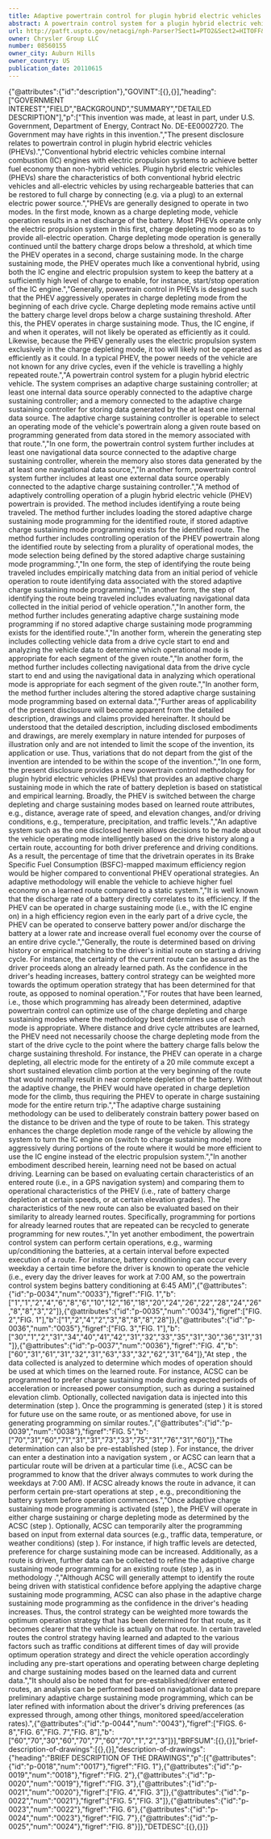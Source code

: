 ```yaml
---
title: Adaptive powertrain control for plugin hybrid electric vehicles
abstract: A powertrain control system for a plugin hybrid electric vehicle. The system comprises an adaptive charge sustaining controller; at least one internal data source connected to the adaptive charge sustaining controller; and a memory connected to the adaptive charge sustaining controller for storing data generated by the at least one internal data source. The adaptive charge sustaining controller is operable to select an operating mode of the vehicle's powertrain along a given route based on programming generated from data stored in the memory associated with that route. Further described is a method of adaptively controlling operation of a plugin hybrid electric vehicle powertrain comprising identifying a route being traveled, activating stored adaptive charge sustaining mode programming for the identified route and controlling operation of the powertrain along the identified route by selecting from a plurality of operational modes based on the stored adaptive charge sustaining mode programming.
url: http://patft.uspto.gov/netacgi/nph-Parser?Sect1=PTO2&Sect2=HITOFF&p=1&u=%2Fnetahtml%2FPTO%2Fsearch-adv.htm&r=1&f=G&l=50&d=PALL&S1=08560155&OS=08560155&RS=08560155
owner: Chrysler Group LLC
number: 08560155
owner_city: Auburn Hills
owner_country: US
publication_date: 20110615
---
```


{"@attributes":{"id":"description"},"GOVINT":[{},{}],"heading":["GOVERNMENT INTEREST","FIELD","BACKGROUND","SUMMARY","DETAILED DESCRIPTION"],"p":["This invention was made, at least in part, under U.S. Government, Department of Energy, Contract No. DE-EE0002720. The Government may have rights in this invention.","The present disclosure relates to powertrain control in plugin hybrid electric vehicles (PHEVs).","Conventional hybrid electric vehicles combine internal combustion (IC) engines with electric propulsion systems to achieve better fuel economy than non-hybrid vehicles. Plugin hybrid electric vehicles (PHEVs) share the characteristics of both conventional hybrid electric vehicles and all-electric vehicles by using rechargeable batteries that can be restored to full charge by connecting (e.g. via a plug) to an external electric power source.","PHEVs are generally designed to operate in two modes. In the first mode, known as a charge depleting mode, vehicle operation results in a net discharge of the battery. Most PHEVs operate only the electric propulsion system in this first, charge depleting mode so as to provide all-electric operation. Charge depleting mode operation is generally continued until the battery charge drops below a threshold, at which time the PHEV operates in a second, charge sustaining mode. In the charge sustaining mode, the PHEV operates much like a conventional hybrid, using both the IC engine and electric propulsion system to keep the battery at a sufficiently high level of charge to enable, for instance, start\/stop operation of the IC engine.","Generally, powertrain control in PHEVs is designed such that the PHEV aggressively operates in charge depleting mode from the beginning of each drive cycle. Charge depleting mode remains active until the battery charge level drops below a charge sustaining threshold. After this, the PHEV operates in charge sustaining mode. Thus, the IC engine, if and when it operates, will not likely be operated as efficiently as it could. Likewise, because the PHEV generally uses the electric propulsion system exclusively in the charge depleting mode, it too will likely not be operated as efficiently as it could. In a typical PHEV, the power needs of the vehicle are not known for any drive cycles, even if the vehicle is travelling a highly repeated route.","A powertrain control system for a plugin hybrid electric vehicle. The system comprises an adaptive charge sustaining controller; at least one internal data source operably connected to the adaptive charge sustaining controller; and a memory connected to the adaptive charge sustaining controller for storing data generated by the at least one internal data source. The adaptive charge sustaining controller is operable to select an operating mode of the vehicle's powertrain along a given route based on programming generated from data stored in the memory associated with that route.","In one form, the powertrain control system further includes at least one navigational data source connected to the adaptive charge sustaining controller, wherein the memory also stores data generated by the at least one navigational data source,","In another form, powertrain control system further includes at least one external data source operably connected to the adaptive charge sustaining controller.","A method of adaptively controlling operation of a plugin hybrid electric vehicle (PHEV) powertrain is provided. The method includes identifying a route being traveled. The method further includes loading the stored adaptive charge sustaining mode programming for the identified route, if stored adaptive charge sustaining mode programming exists for the identified route. The method further includes controlling operation of the PHEV powertrain along the identified route by selecting from a plurality of operational modes, the mode selection being defined by the stored adaptive charge sustaining mode programming.","In one form, the step of identifying the route being traveled includes empirically matching data from an initial period of vehicle operation to route identifying data associated with the stored adaptive charge sustaining mode programming.","In another form, the step of identifying the route being traveled includes evaluating navigational data collected in the initial period of vehicle operation.","In another form, the method further includes generating adaptive charge sustaining mode programming if no stored adaptive charge sustaining mode programming exists for the identified route.","In another form, wherein the generating step includes collecting vehicle data from a drive cycle start to end and analyzing the vehicle data to determine which operational mode is appropriate for each segment of the given route.","In another form, the method further includes collecting navigational data from the drive cycle start to end and using the navigational data in analyzing which operational mode is appropriate for each segment of the given route.","In another form, the method further includes altering the stored adaptive charge sustaining mode programming based on external data.","Further areas of applicability of the present disclosure will become apparent from the detailed description, drawings and claims provided hereinafter. It should be understood that the detailed description, including disclosed embodiments and drawings, are merely exemplary in nature intended for purposes of illustration only and are not intended to limit the scope of the invention, its application or use. Thus, variations that do not depart from the gist of the invention are intended to be within the scope of the invention.","In one form, the present disclosure provides a new powertrain control methodology for plugin hybrid electric vehicles (PHEVs) that provides an adaptive charge sustaining mode in which the rate of battery depletion is based on statistical and empirical learning. Broadly, the PHEV is switched between the charge depleting and charge sustaining modes based on learned route attributes, e.g., distance, average rate of speed, and elevation changes, and\/or driving conditions, e.g., temperature, precipitation, and traffic levels.","An adaptive system such as the one disclosed herein allows decisions to be made about the vehicle operating mode intelligently based on the drive history along a certain route, accounting for both driver preference and driving conditions. As a result, the percentage of time that the drivetrain operates in its Brake Specific Fuel Consumption (BSFC)-mapped maximum efficiency region would be higher compared to conventional PHEV operational strategies. An adaptive methodology will enable the vehicle to achieve higher fuel economy on a learned route compared to a static system.","It is well known that the discharge rate of a battery directly correlates to its efficiency. If the PHEV can be operated in charge sustaining mode (i.e., with the IC engine on) in a high efficiency region even in the early part of a drive cycle, the PHEV can be operated to conserve battery power and\/or discharge the battery at a lower rate and increase overall fuel economy over the course of an entire drive cycle.","Generally, the route is determined based on driving history or empirical matching to the driver's initial route on starting a driving cycle. For instance, the certainty of the current route can be assured as the driver proceeds along an already learned path. As the confidence in the driver's heading increases, battery control strategy can be weighted more towards the optimum operation strategy that has been determined for that route, as opposed to nominal operation.","For routes that have been learned, i.e., those which programming has already been determined, adaptive powertrain control can optimize use of the charge depleting and charge sustaining modes where the methodology best determines use of each mode is appropriate. Where distance and drive cycle attributes are learned, the PHEV need not necessarily choose the charge depleting mode from the start of the drive cycle to the point where the battery charge falls below the charge sustaining threshold. For instance, the PHEV can operate in a charge depleting, all electric mode for the entirety of a 20 mile commute except a short sustained elevation climb portion at the very beginning of the route that would normally result in near complete depletion of the battery. Without the adaptive change, the PHEV would have operated in charge depletion mode for the climb, thus requiring the PHEV to operate in charge sustaining mode for the entire return trip.","The adaptive charge sustaining methodology can be used to deliberately constrain battery power based on the distance to be driven and the type of route to be taken. This strategy enhances the charge depletion mode range of the vehicle by allowing the system to turn the IC engine on (switch to charge sustaining mode) more aggressively during portions of the route where it would be more efficient to use the IC engine instead of the electric propulsion system.","In another embodiment described herein, learning need not be based on actual driving. Learning can be based on evaluating certain characteristics of an entered route (i.e., in a GPS navigation system) and comparing them to operational characteristics of the PHEV (i.e., rate of battery charge depletion at certain speeds, or at certain elevation grades). The characteristics of the new route can also be evaluated based on their similarity to already learned routes. Specifically, programming for portions for already learned routes that are repeated can be recycled to generate programming for new routes.","In yet another embodiment, the powertrain control system can perform certain operations, e.g., warming up\/conditioning the batteries, at a certain interval before expected execution of a route. For instance, battery conditioning can occur every weekday a certain time before the driver is known to operate the vehicle (i.e., every day the driver leaves for work at 7:00 AM, so the powertrain control system begins battery conditioning at 6:45 AM)",{"@attributes":{"id":"p-0034","num":"0033"},"figref":"FIG. 1","b":["1","1","2","4","6","8","6","10","12","16","18","20","24","26","22","28","24","26","8","8","3","2"]},{"@attributes":{"id":"p-0035","num":"0034"},"figref":["FIG. 2","FIG. 1"],"b":["1","2","4","2","3","8","8","8","28"]},{"@attributes":{"id":"p-0036","num":"0035"},"figref":["FIG. 3","FIG. 1"],"b":["30","1","2","31","34","40","41","42","31","32","33","35","31","30","36","31","31"]},{"@attributes":{"id":"p-0037","num":"0036"},"figref":"FIG. 4","b":["60","31","61","31","32","31","63","33","32","62","31","64"]},"At step , the data collected is analyzed to determine which modes of operation should be used at which times on the learned route. For instance, ACSC  can be programmed to prefer charge sustaining mode during expected periods of acceleration or increased power consumption, such as during a sustained elevation climb. Optionally, collected navigation data is injected into this determination (step ). Once the programming is generated (step ) it is stored for future use on the same route, or as mentioned above, for use in generating programming on similar routes.",{"@attributes":{"id":"p-0039","num":"0038"},"figref":"FIG. 5","b":["70","31","60","71","31","31","73","33","75","31","76","31","60"]},"The determination can also be pre-established (step ). For instance, the driver can enter a destination into a navigation system , or ACSC  can learn that a particular route will be driven at a particular time (i.e., ACSC  can be programmed to know that the driver always commutes to work during the weekdays at 7:00 AM). If ACSC  already knows the route in advance, it can perform certain pre-start operations at step , e.g., preconditioning the battery system  before operation commences.","Once adaptive charge sustaining mode programming is activated (step ), the PHEV will operate in either charge sustaining or charge depleting mode as determined by the ACSC  (step ). Optionally, ACSC  can temporarily alter the programming based on input from external data sources  (e.g., traffic data, temperature, or weather conditions) (step ). For instance, if high traffic levels are detected, preference for charge sustaining mode can be increased. Additionally, as a route is driven, further data can be collected to refine the adaptive charge sustaining mode programming for an existing route (step ), as in methodology .","Although ACSC  will generally attempt to identify the route being driven with statistical confidence before applying the adaptive charge sustaining mode programming, ACSC  can also phase in the adaptive charge sustaining mode programming as the confidence in the driver's heading increases. Thus, the control strategy can be weighted more towards the optimum operation strategy that has been determined for that route, as it becomes clearer that the vehicle is actually on that route. In certain traveled routes the control strategy having learned and adapted to the various factors such as traffic conditions at different times of day will provide optimum operation strategy and direct the vehicle operation accordingly including any pre-start operations and operating between charge depleting and charge sustaining modes based on the learned data and current data.","It should also be noted that for pre-established\/driver entered routes, an analysis can be performed based on navigational data to prepare preliminary adaptive charge sustaining mode programming, which can be later refined with information about the driver's driving preferences (as expressed through, among other things, monitored speed\/acceleration rates).",{"@attributes":{"id":"p-0044","num":"0043"},"figref":["FIGS. 6-8","FIG. 6","FIG. 7","FIG. 8"],"b":["60","70","30","60","70","7","60","70","1","2","3"]}],"BRFSUM":[{},{}],"brief-description-of-drawings":[{},{}],"description-of-drawings":{"heading":"BRIEF DESCRIPTION OF THE DRAWINGS","p":[{"@attributes":{"id":"p-0018","num":"0017"},"figref":"FIG. 1"},{"@attributes":{"id":"p-0019","num":"0018"},"figref":"FIG. 2"},{"@attributes":{"id":"p-0020","num":"0019"},"figref":"FIG. 3"},{"@attributes":{"id":"p-0021","num":"0020"},"figref":["FIG. 4","FIG. 3"]},{"@attributes":{"id":"p-0022","num":"0021"},"figref":["FIG. 5","FIG. 3"]},{"@attributes":{"id":"p-0023","num":"0022"},"figref":"FIG. 6"},{"@attributes":{"id":"p-0024","num":"0023"},"figref":"FIG. 7"},{"@attributes":{"id":"p-0025","num":"0024"},"figref":"FIG. 8"}]},"DETDESC":[{},{}]}
